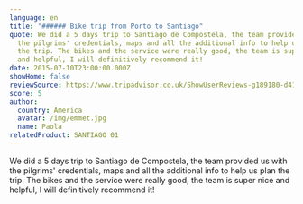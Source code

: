 ```yaml
---
language: en
title: "###### Bike trip from Porto to Santiago"
quote: We did a 5 days trip to Santiago de Compostela, the team provided us with
  the pilgrims' credentials, maps and all the additional info to help us plan
  the trip. The bikes and the service were really good, the team is super nice
  and helpful, I will definitively recommend it!
date: 2015-07-10T23:00:00.000Z
showHome: false
reviewSource: https://www.tripadvisor.co.uk/ShowUserReviews-g189180-d4105907-r287832635-Top_Bike_tours_Portugal-Porto_Porto_District_Northern_Portugal.html
score: 5
author:
  country: America
  avatar: /img/emmet.jpg
  name: Paola
relatedProduct: SANTIAGO 01
---
```

We did a 5 days trip to Santiago de Compostela, the team provided us with the pilgrims' credentials, maps and all the additional info to help us plan the trip. The bikes and the service were really good, the team is super nice and helpful, I will definitively recommend it!